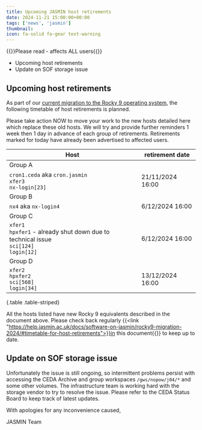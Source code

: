 ```yaml
---
title: Upcoming JASMIN host retirements
date: 2024-11-21 15:00:00+00:00
tags: ['news', 'jasmin']
thumbnail: 
icon: fa-solid fa-gear text-warning
---
```


{{<alert type="danger">}}Please read - affects ALL users{{</alert>}}

- Upcoming host retirements
- Update on SOF storage issue

## Upcoming host retirements

As part of our [current migration to the Rocky 9 operating system](https://help.jasmin.ac.uk/docs/software-on-jasmin/rocky9-migration-2024/#details-of-the-new-rocky-linux-9-environment), the following timetable of host retirements is planned.

Please take action NOW to move your work to the new hosts detailed here which replace these old hosts.
We will try and provide further reminders 1 week then 1 day in advance of each group of retirements.
Retirements marked for today have already been advertised to affected users.

| Host    | retirement date |
| ---     | --- |
| Group A | |
| `cron1.ceda` aka `cron.jasmin`<br>`xfer3`<br>`nx-login[23]` | 21/11/2024 16:00 |
| Group B | 
| `nx4` aka `nx-login4` | 6/12/2024 16:00 |
| Group C |
| `xfer1`<br>`hpxfer1` - already shut down due to technical issue<br>`sci[124]`<br>`login[12]` | 6/12/2024 16:00 |
| Group D | |
| `xfer2`<br>`hpxfer2`<br>`sci[568]`<br>`login[34]`| 13/12/2024 16:00 |
{.table .table-striped}

All the hosts listed have new Rocky 9 equivalents described in the document above.
Please check back regularly {{<link "https://help.jasmin.ac.uk/docs/software-on-jasmin/rocky9-migration-2024/#timetable-for-host-retirements">}}in this document{{</link>}} to keep up to date.

## Update on SOF storage issue

Unfortunately the issue is still ongoing, so intermittent problems persist with accessing the CEDA Archive and group workspaces
`/gws/nopow/j04/*` and some other volumes. The infrastructure team is working hard with the storage vendor to try to resolve the
issue. Please refer to the CEDA Status Board to keep track of latest updates.

With apologies for any inconvenience caused,

JASMIN Team
